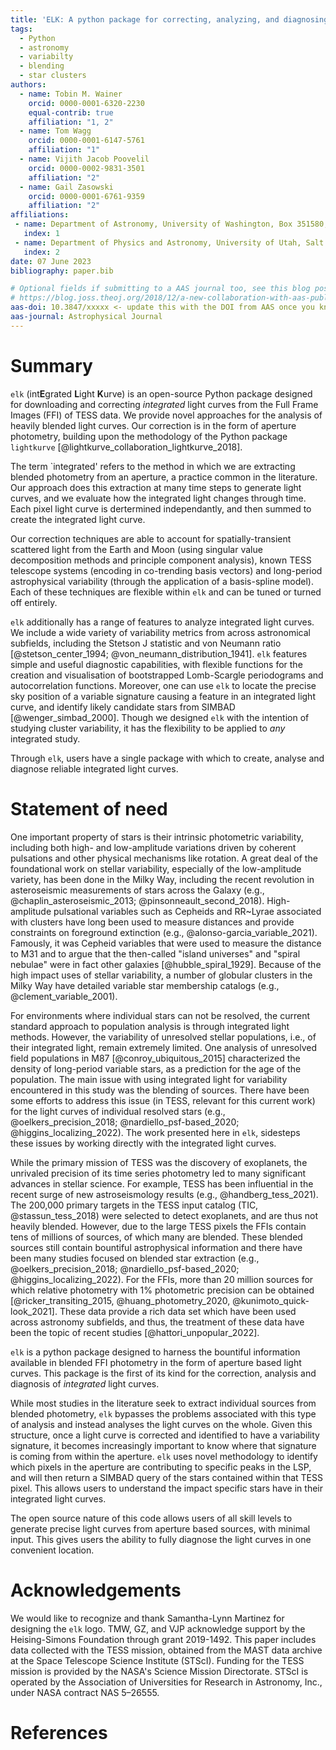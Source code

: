 ```yaml
---
title: 'ELK: A python package for correcting, analyzing, and diagnosing TESS integrated light curves'
tags:
  - Python
  - astronomy
  - variabilty
  - blending
  - star clusters
authors:
  - name: Tobin M. Wainer
    orcid: 0000-0001-6320-2230
    equal-contrib: true
    affiliation: "1, 2"
  - name: Tom Wagg
    orcid: 0000-0001-6147-5761
    affiliation: "1"
  - name: Vijith Jacob Poovelil
    orcid: 0000-0002-9831-3501
    affiliation: "2"
  - name: Gail Zasowski
    orcid: 0000-0001-6761-9359
    affiliation: "2"
affiliations:
 - name: Department of Astronomy, University of Washington, Box 351580, Seattle, WA 98195, USA
   index: 1
 - name: Department of Physics and Astronomy, University of Utah, Salt Lake City, UT 84112, USA
   index: 2
date: 07 June 2023
bibliography: paper.bib

# Optional fields if submitting to a AAS journal too, see this blog post:
# https://blog.joss.theoj.org/2018/12/a-new-collaboration-with-aas-publishing
aas-doi: 10.3847/xxxxx <- update this with the DOI from AAS once you know it.
aas-journal: Astrophysical Journal
---
```


# Summary

`elk` (int**E**grated **L**ight **K**urve) is an open-source Python package designed for downloading and correcting *integrated* light curves from the Full Frame Images (FFI) of TESS data. We provide novel approaches for the analysis of heavily blended light curves. Our correction is in the form of aperture photometry, building upon the methodology of the Python package `lightkurve` [@lightkurve_collaboration_lightkurve_2018]. 

The term `integrated' refers to the method in which we are extracting blended photometry from an aperture, a practice common in the literature. Our approach does this extraction at many time steps to generate light curves, and we evaluate how the integrated light changes through time. Each pixel light curve is dertermined independantly, and then summed to create the integrated light curve.

Our correction techniques are able to account for spatially-transient scattered light from the Earth and Moon (using singular value decomposition methods and principle component analysis), known TESS telescope systems (encoding in co-trending basis vectors) and long-period astrophysical variability (through the application of a basis-spline model). Each of these techniques are flexible within `elk` and can be tuned or turned off entirely.

`elk` additionally has a range of features to analyze integrated light curves. We include a wide variety of variability metrics from across astronomical subfields, including the Stetson J statistic and von Neumann ratio [@stetson_center_1994; @von_neumann_distribution_1941]. `elk` features simple and useful diagnostic capabilities, with flexible functions for the creation and visualisation of bootstrapped Lomb-Scargle periodograms and autocorrelation functions. Moreover, one can use `elk` to locate the precise sky position of a variable signature causing a feature in an integrated light curve, and identify likely candidate stars from SIMBAD [@wenger_simbad_2000]. Though we designed `elk` with the intention of studying cluster variability, it has the flexibility to be applied to *any* integrated study.

Through `elk`, users have a single package with which to create, analyse and diagnose reliable integrated light curves. 

# Statement of need

One important property of stars is their intrinsic photometric variability, including both high- and low-amplitude variations driven by coherent pulsations and other physical mechanisms like rotation. A great deal of the foundational work on stellar variability, especially of the low-amplitude variety, has been done in the Milky Way, including the recent revolution in asteroseismic measurements of stars across the Galaxy (e.g., @chaplin_asteroseismic_2013; @pinsonneault_second_2018). High-amplitude pulsational variables such as Cepheids and RR~Lyrae associated with clusters have long been used to measure distances and provide constraints on foreground extinction (e.g., @alonso-garcia_variable_2021). Famously, it was Cepheid variables that were used to measure the distance to M31 and to argue that the then-called "island universes" and "spiral nebulae" were in fact other galaxies [@hubble_spiral_1929]. Because of the high impact uses of stellar variability, a number of globular clusters in the Milky Way have detailed variable star membership catalogs (e.g., @clement_variable_2001). 

For environments where individual stars can not be resolved, the current standard approach to population analysis is through integrated light methods. However, the variability of unresolved stellar populations, i.e., of their integrated light, remain extremely limited. One analysis of unresolved field populations in M87 [@conroy_ubiquitous_2015] characterized the density of long-period variable stars, as a prediction for the age of the population. The main issue with using integrated light for variability encountered in this study was the blending of sources. There have been some efforts to address this issue (in TESS, relevant for this current work) for the light curves of individual resolved stars (e.g., @oelkers_precision_2018; @nardiello_psf-based_2020; @higgins_localizing_2022). The work presented here in `elk`, sidesteps these issues by working directly with the integrated light curves.

While the primary mission of TESS was the discovery of exoplanets, the unrivaled precision of its time series photometry led to many significant advances in stellar science. For example, TESS has been influential in the recent surge of new astroseismology results (e.g., @handberg_tess_2021). The 200,000 primary targets in the TESS input catalog (TIC, @stassun_tess_2018) were selected to detect exoplanets, and are thus not heavily blended. However, due to the large TESS pixels the FFIs contain tens of millions of sources, of which many are blended. These blended sources still contain bountiful astrophysical information and there have been many studies focused on blended star extraction (e.g., @oelkers_precision_2018; @nardiello_psf-based_2020; @higgins_localizing_2022). For the FFIs, more than 20 million sources for which relative photometry with $1\%$ photometric precision can be obtained [@ricker_transiting_2015, @huang_photometry_2020, @kunimoto_quick-look_2021]. These data provide a rich data set which have been used across astronomy subfields, and thus, the treatment of these data have been the topic of recent studies [@hattori_unpopular_2022].

`elk` is a python package designed to harness the bountiful information available in blended FFI photometry in the form of aperture based light curves. This package is the first of its kind for the correction, analysis and diagnosis of *integrated* light curves.

While most studies in the literature seek to extract individual sources from blended photometry, `elk` bypasses the problems associated with this type of analysis and instead analyses the light curves on the whole. Given this structure, once a light curve is corrected and identified to have a variability signature, it becomes increasingly important to know where that signature is coming from within the aperture. `elk` uses novel methodology to identify which pixels in the aperture are contributing to specific peaks in the LSP, and will then return a SIMBAD query of the stars contained within that TESS pixel. This allows users to understand the impact specific stars have in their integrated light curves.

The open source nature of this code allows users of all skill levels to generate precise light curves from aperture based sources, with minimal input. This gives users the ability to fully diagnose the light curves in one convenient location. 

# Acknowledgements

We would like to recognize and thank Samantha-Lynn Martinez for designing the `elk` logo.
TMW, GZ, and VJP acknowledge support by the Heising-Simons Foundation through grant 2019-1492. 
This paper includes data collected with the TESS mission, obtained from the MAST data archive at the Space Telescope Science Institute (STScI). Funding for the TESS mission is provided by the NASA's Science Mission Directorate. STScI is operated by the Association of Universities for Research in Astronomy, Inc., under NASA contract NAS 5–26555.

# References
